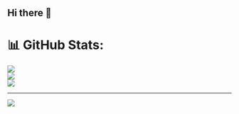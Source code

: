 ## Hi there 👋

<!--
**Adarsh2904/Adarsh2904** is a ✨ _special_ ✨ repository because its `README.md` (this file) appears on your GitHub profile.

Here are some ideas to get you started:

- 🔭 I’m currently working on ...
- 🌱 I’m currently learning ...
- 👯 I’m looking to collaborate on ...
- 🤔 I’m looking for help with ...
- 💬 Ask me about ...
- 📫 How to reach me: ...
- 😄 Pronouns: ...
- ⚡ Fun fact: ...
-->

# 📊 GitHub Stats:
![](https://github-readme-stats.vercel.app/api?username=shahjeet23&theme=dark&hide_border=false&include_all_commits=true&count_private=true)<br/>
![](https://github-readme-streak-stats.herokuapp.com/?user=shahjeet23&theme=dark&hide_border=false)<br/>
![](https://github-readme-stats.vercel.app/api/top-langs/?username=shahjeet23&theme=dark&hide_border=false&include_all_commits=true&count_private=true&layout=compact)

---
[![](https://visitcount.itsvg.in/api?id=shahjeet23&icon=0&color=0)](https://visitcount.itsvg.in)

<!-- Proudly created with GPRM ( https://gprm.itsvg.in ) -->
